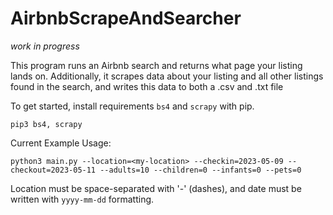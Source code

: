 # AirbnbScrapeAndSearcher

*work in progress*



This program runs an Airbnb search and returns what page your listing lands on. Additionally, it scrapes data about your listing and all other listings found in the search, and writes this data to both a .csv and .txt file

To get started, install requirements `bs4` and `scrapy` with pip.

```console
pip3 bs4, scrapy
```

Current Example Usage:

```console
python3 main.py --location=<my-location> --checkin=2023-05-09 --checkout=2023-05-11 --adults=10 --children=0 --infants=0 --pets=0
```

Location must be space-separated with '-' (dashes), and date must be written with `yyyy-mm-dd` formatting.
